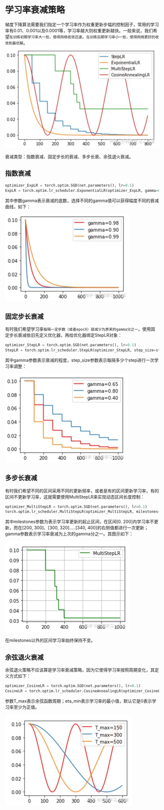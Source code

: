 # 学习率衰减策略

梯度下降算法需要我们指定一个学习率作为权重更新步幅的控制因子，常用的学习率有0.01、0.001以及0.0001等，学习率越大则权重更新越快。一般来说，我们希望`在训练初期学习率大一些，使得网络收敛迅速`，`在训练后期学习率小一些，使得网络更好的收敛到最优解`。  
![](四种学习率衰减策略.jpg)  

衰减类型：指数衰减、固定步长的衰减、多步长衰、余弦退火衰减。

## 指数衰减

```python
optimizer_ExpLR = torch.optim.SGD(net.parameters(), lr=0.1)
ExpLR = torch.optim.lr_scheduler.ExponentialLR(optimizer_ExpLR, gamma=0.98)
```

其中参数gamma表示衰减的底数，选择不同的gamma值可以获得幅度不同的衰减曲线，如下：  

![](gamma.jpg)  

## 固定步长衰减

有时我们希望学习率`每隔一定步数（或者epoch）就减少为原来的gamma分之一`，使用固定步长衰减依旧先定义优化器，再给优化器绑定StepLR对象：  

```python
optimizer_StepLR = torch.optim.SGD(net.parameters(), lr=0.1)
StepLR = torch.optim.lr_scheduler.StepLR(optimizer_StepLR, step_size=step_size, gamma=0.65)
```

其中gamma参数表示衰减的程度，step_size参数表示每隔多少个step进行一次学习率调整：  

![](StepLR.jpg)  

## 多步长衰减

有时我们希望不同的区间采用不同的更新频率，或者是有的区间更新学习率，有的区间不更新学习率，这就需要使用MultiStepLR来实现动态区间长度控制：  

```python
optimizer_MultiStepLR = torch.optim.SGD(net.parameters(), lr=0.1)
torch.optim.lr_scheduler.MultiStepLR(optimizer_MultiStepLR, milestones=[200, 300, 320, 340, 200], gamma=0.8)
```

其中milestones参数为表示学习率更新的起止区间，在区间[0. 200]内学习率不更新，而在[200, 300]、[300, 320].....[340, 400]的右侧值都进行一次更新；gamma参数表示学习率衰减为上次的gamma分之一。其图示如下：  

![](MultiStepLR.jpg)  

在milestones以外的区间学习率始终保持不变。

## 余弦退火衰减

余弦退火策略不应该算是学习率衰减策略，因为它使得学习率按照周期变化，其定义方式如下：  

```python
optimizer_CosineLR = torch.optim.SGD(net.parameters(), lr=0.1)
CosineLR = torch.optim.lr_scheduler.CosineAnnealingLR(optimizer_CosineLR, T_max=150, eta_min=0)
```
参数T_max表示余弦函数周期；eta_min表示学习率的最小值，默认它是0表示学习率至少为正值。  

![](CosineLR.jpg)  
